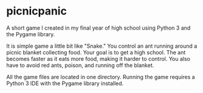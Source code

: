 # picnicpanic
A short game I created in my final year of high school using Python 3 and the Pygame library.

It is simple game a little bit like "Snake." You control an ant running around a picnic blanket collecting food. Your goal is to get a high school. The ant becomes faster as it eats more food, making it harder to control. You also have to avoid red ants, poison, and running off the blanket.

All the game files are located in one directory. Running the game requires a Python 3 IDE with the Pygame library installed.
